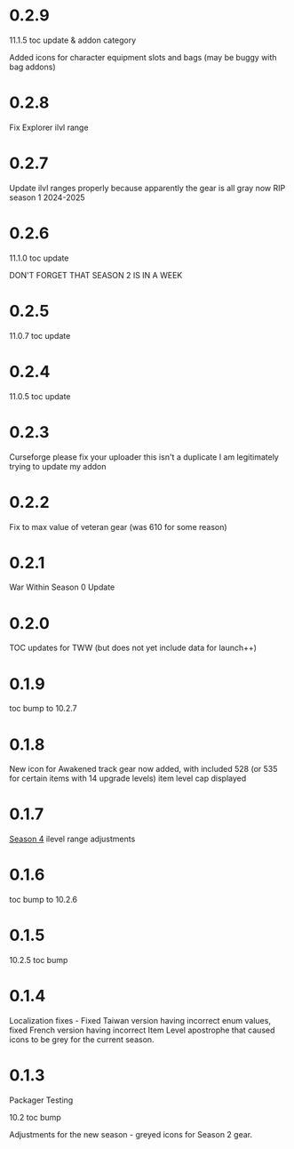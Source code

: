 # 0.2.9

11.1.5 toc update & addon category

Added icons for character equipment slots and bags (may be buggy with bag addons)

# 0.2.8

Fix Explorer ilvl range

# 0.2.7

Update ilvl ranges properly because apparently the gear is all gray now RIP season 1 2024-2025

# 0.2.6

11.1.0 toc update

DON'T FORGET THAT SEASON 2 IS IN A WEEK

# 0.2.5

11.0.7 toc update

# 0.2.4

11.0.5 toc update

# 0.2.3

Curseforge please fix your uploader this isn't a duplicate I am legitimately trying to update my addon

# 0.2.2

Fix to max value of veteran gear (was 610 for some reason)

# 0.2.1

War Within Season 0 Update

# 0.2.0

TOC updates for TWW (but does not yet include data for launch++)

# 0.1.9

toc bump to 10.2.7

# 0.1.8

New icon for Awakened track gear now added, with included 528 (or 535 for certain items with 14 upgrade levels) item level cap displayed

# 0.1.7

[Season 4](https://worldofwarcraft.blizzard.com/en-us/news/24072151/dragonflight-season-4-dungeon-changes-ahead) ilevel range adjustments

# 0.1.6

toc bump to 10.2.6

# 0.1.5

10.2.5 toc bump

# 0.1.4

Localization fixes - Fixed Taiwan version having incorrect enum values, fixed French version having incorrect Item Level apostrophe that caused icons to be grey for the current season.

# 0.1.3

Packager Testing

10.2 toc bump

Adjustments for the new season - greyed icons for Season 2 gear.